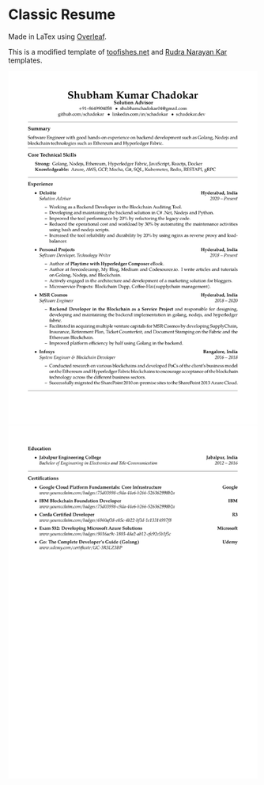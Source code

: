 # Classic Resume

Made in LaTex using [Overleaf](https://overleaf.com).

This is a modified template of [toofishes.net](https://www.toofishes.net/blog/latex-resume-follow-up/) and [Rudra Narayan Kar](https://github.com/mrprofessor/resume) templates.

![resume-1](resume-page-1.png)
![resume-2](resume-page-2.png)
